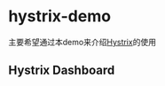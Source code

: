 # hystrix-demo

主要希望通过本demo来介绍[Hystrix](https://github.com/Netflix/Hystrix/wiki)的使用


## Hystrix Dashboard


